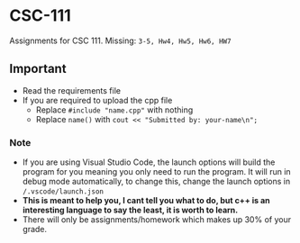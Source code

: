 # CSC-111
Assignments for CSC 111. Missing: `3-5, Hw4, Hw5, Hw6, HW7`

## Important
* Read the requirements file
* If you are required to upload the cpp file
    * Replace `#include "name.cpp"` with nothing
    * Replace `name()` with `cout << "Submitted by: your-name\n";`

### Note
* If you are using Visual Studio Code, the launch options will build the program for you meaning you only need to run the program. It will run in debug mode automatically, to change this, change the launch options in `/.vscode/launch.json`
* **This is meant to help you, I cant tell you what to do, but c++ is an interesting language to say the least, it is worth to learn.**
* There will only be assignments/homework which makes up 30% of your grade.
